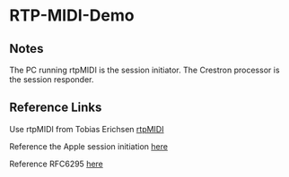 # RTP-MIDI-Demo

## Notes
The PC running rtpMIDI is the session initiator. The Crestron processor is the session responder.

## Reference Links
Use rtpMIDI from Tobias Erichsen [rtpMIDI](https://www.tobias-erichsen.de/software/rtpmidi.html)

Reference the Apple session initiation [here](https://developer.apple.com/library/archive/documentation/Audio/Conceptual/MIDINetworkDriverProtocol/MIDI/MIDI.html)

Reference RFC6295 [here](https://www.rfc-editor.org/rfc/rfc6295.txt)
